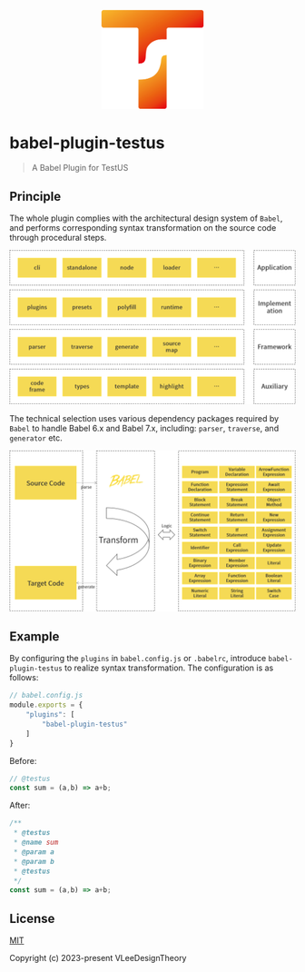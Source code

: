 <p align="center">
  <a href="https://github.com/vleedesigntheory/babel-plugin-testus" title="TestUS Babel Plugin"><img alt="TestUS Logo" src="assets/logo.png" width="180"></a>
</p>

# babel-plugin-testus

> A Babel Plugin for TestUS

## Principle

The whole plugin complies with the architectural design system of `Babel`, and performs corresponding syntax transformation on the source code through procedural steps.

![architecture](assets/architecture.png)

The technical selection uses various dependency packages required by `Babel` to handle Babel 6.x and Babel 7.x, including: `parser`, `traverse`, and `generator` etc.

![technology](assets/technology.png)

## Example

By configuring the `plugins` in `babel.config.js` or `.babelrc`, introduce `babel-plugin-testus` to realize syntax transformation. The configuration is as follows:

```js
// babel.config.js
module.exports = {
    "plugins": [
        "babel-plugin-testus"
    ]
}
```

Before: 

```js
// @testus
const sum = (a,b) => a+b;
```

After:

```js
/**
 * @testus 
 * @name sum
 * @param a
 * @param b
 * @testus
 */
const sum = (a,b) => a+b;
```

## License

[MIT](http://opensource.org/licenses/MIT)

Copyright (c) 2023-present VLeeDesignTheory


